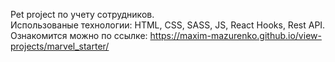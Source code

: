 Pet project по учету сотрудников.  
Использованые технологии: HTML, CSS, SASS, JS, React Hooks, Rest API.  
Ознакомится можно по ссылке: https://maxim-mazurenko.github.io/view-projects/marvel_starter/
